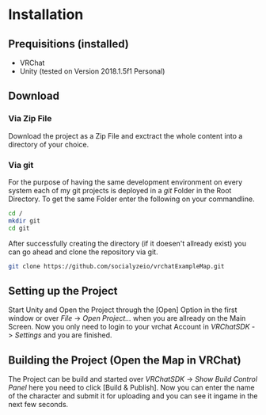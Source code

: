# Installation

## Prequisitions (installed)

* VRChat
* Unity (tested on Version 2018.1.5f1 Personal)

## Download

### Via Zip File

Download the project as a Zip File and exctract the whole content into a 
directory of your choice.

### Via git

For the purpose of having the same development environment on every 
system each of my git projects is deployed in a *git* Folder in the Root 
Directory.
To get the same Folder enter the following on your commandline. 

```bash
cd /
mkdir git
cd git
```

After successfully creating the directory (if it doesen't allready 
exist) you can go ahead and clone the repository via git.

```bash
git clone https://github.com/socialyzeio/vrchatExampleMap.git
```

## Setting up the Project

Start Unity and Open the Project through the [Open] Option in the first 
window or over *File* -> *Open Project...* when you are allready on the 
Main Screen.
Now you only need to login to your vrchat Account in *VRChatSDK* -> 
*Settings* and you are finished.

## Building the Project (Open the Map in VRChat)

The Project can be build and started over *VRChatSDK* -> *Show Build 
Control Panel* here you need to click [Build & Publish].
Now you can enter the name of the character and submit it for uploading 
and you can see it ingame in the next few seconds.
